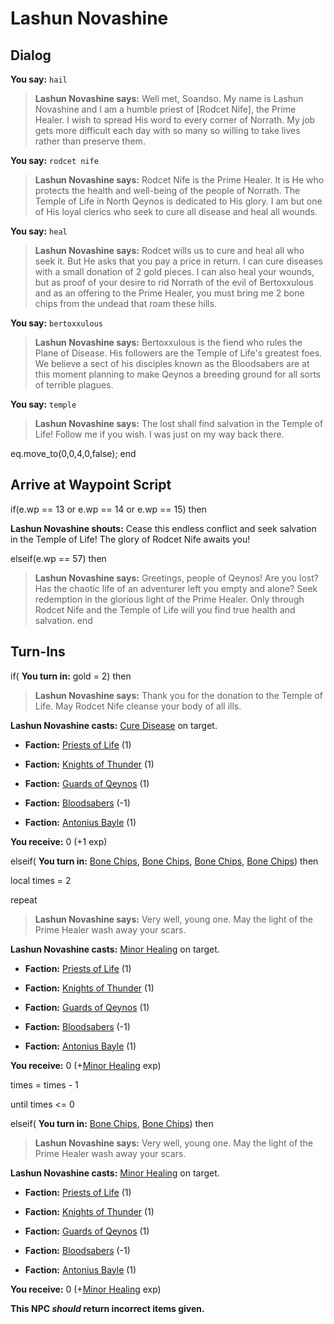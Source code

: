 # Lashun Novashine
## Dialog

**You say:** `hail`



>**Lashun Novashine says:** Well met, Soandso. My name is Lashun Novashine and I am a humble priest of [Rodcet Nife], the Prime Healer. I wish to spread His word to every corner of Norrath. My job gets more difficult each day with so many so willing to take lives rather than preserve them.

**You say:** `rodcet nife`



>**Lashun Novashine says:** Rodcet Nife is the Prime Healer. It is He who protects the health and well-being of the people of Norrath. The Temple of Life in North Qeynos is dedicated to His glory. I am but one of His loyal clerics who seek to cure all disease and heal all wounds.

**You say:** `heal`



>**Lashun Novashine says:** Rodcet wills us to cure and heal all who seek it. But He asks that you pay a price in return. I can cure diseases with a small donation of 2 gold pieces. I can also heal your wounds, but as proof of your desire to rid Norrath of the evil of Bertoxxulous and as an offering to the Prime Healer, you must bring me 2 bone chips from the undead that roam these hills.

**You say:** `bertoxxulous`



>**Lashun Novashine says:** Bertoxxulous is the fiend who rules the Plane of Disease. His followers are the Temple of Life's greatest foes. We believe a sect of his disciples known as the Bloodsabers are at this moment planning to make Qeynos a breeding ground for all sorts of terrible plagues.

**You say:** `temple`



>**Lashun Novashine says:** The lost shall find salvation in the Temple of Life! Follow me if you wish. I was just on my way back there.



eq.move_to(0,0,4,0,false);
end

## Arrive at Waypoint Script

if(e.wp == 13 or e.wp == 14 or e.wp == 15) then


**Lashun Novashine shouts:** <span class="text-danger">Cease this endless conflict and seek salvation in the Temple of Life! The glory of Rodcet Nife awaits you!</span>

elseif(e.wp == 57) then


>**Lashun Novashine says:** Greetings, people of Qeynos! Are you lost? Has the chaotic life of an adventurer left you empty and alone? Seek redemption in the glorious light of the Prime Healer. Only through Rodcet Nife and the Temple of Life will you find true health and salvation.
end

## Turn-Ins







if( **You turn in:** gold = 2) then


>**Lashun Novashine says:** Thank you for the donation to the Temple of Life. May Rodcet Nife cleanse your body of all ills.


**Lashun Novashine casts:** [Cure Disease](/spell/213) on target.





* __Faction:__ [Priests of Life](/faction/341) (1)


* __Faction:__ [Knights of Thunder](/faction/280) (1)


* __Faction:__ [Guards of Qeynos](/faction/262) (1)


* __Faction:__ [Bloodsabers](/faction/221) (-1)


* __Faction:__ [Antonius Bayle](/faction/219) (1)




 **You receive:** 0 (+1 exp)

elseif( **You turn in:** [Bone Chips](/item/13073), [Bone Chips](/item/13073), [Bone Chips](/item/13073), [Bone Chips](/item/13073)) then 


local times = 2


repeat



>**Lashun Novashine says:** Very well, young one. May the light of the Prime Healer wash away your scars.



**Lashun Novashine casts:** [Minor Healing](/spell/200) on target.







* __Faction:__ [Priests of Life](/faction/341) (1)



* __Faction:__ [Knights of Thunder](/faction/280) (1)



* __Faction:__ [Guards of Qeynos](/faction/262) (1)



* __Faction:__ [Bloodsabers](/faction/221) (-1)



* __Faction:__ [Antonius Bayle](/faction/219) (1)





 **You receive:** 0 (+[Minor Healing](/spell/200) exp)



times = times - 1


until times <= 0




elseif( **You turn in:** [Bone Chips](/item/13073), [Bone Chips](/item/13073)) then


>**Lashun Novashine says:** Very well, young one. May the light of the Prime Healer wash away your scars.


**Lashun Novashine casts:** [Minor Healing](/spell/200) on target.





* __Faction:__ [Priests of Life](/faction/341) (1)


* __Faction:__ [Knights of Thunder](/faction/280) (1)


* __Faction:__ [Guards of Qeynos](/faction/262) (1)


* __Faction:__ [Bloodsabers](/faction/221) (-1)


* __Faction:__ [Antonius Bayle](/faction/219) (1)




 **You receive:** 0 (+[Minor Healing](/spell/200) exp)

**This NPC *should* return incorrect items given.**
